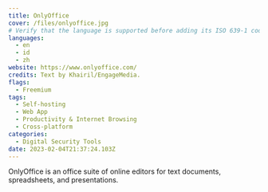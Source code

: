 ```yaml
---
title: OnlyOffice
cover: /files/onlyoffice.jpg
# Verify that the language is supported before adding its ISO 639-1 code here. without the country code, i.e. ms instead of ms_MY.
languages:
  - en
  - id
  - zh
website: https://www.onlyoffice.com/
credits: Text by Khairil/EngageMedia.
flags:
  - Freemium
tags:
  - Self-hosting
  - Web App
  - Productivity & Internet Browsing
  - Cross-platform
categories:
  - Digital Security Tools
date: 2023-02-04T21:37:24.103Z
---
```

O﻿nlyOffice is an office suite of online editors for text documents, spreadsheets, and presentations.